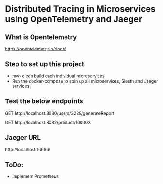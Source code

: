 # Distributed Tracing in Microservices using OpenTelemetry and Jaeger

## What is Opentelemetry
https://opentelemetry.io/docs/

## Step to set up this project
- mvn clean build each individual microservices 
- Run the docker-compose to spin up all microservices, Sleuth and Jaeger services

## Test the below endpoints
GET
http://localhost:8080/users/3229/generateReport

GET
http://localhost:8082/product/100003

## Jaeger URL
http://localhost:16686/

## ToDo:
* Implement Prometheus